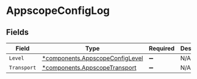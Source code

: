 # AppscopeConfigLog


## Fields

| Field                                                                             | Type                                                                              | Required                                                                          | Description                                                                       |
| --------------------------------------------------------------------------------- | --------------------------------------------------------------------------------- | --------------------------------------------------------------------------------- | --------------------------------------------------------------------------------- |
| `Level`                                                                           | [*components.AppscopeConfigLevel](../../models/components/appscopeconfiglevel.md) | :heavy_minus_sign:                                                                | N/A                                                                               |
| `Transport`                                                                       | [*components.AppscopeTransport](../../models/components/appscopetransport.md)     | :heavy_minus_sign:                                                                | N/A                                                                               |